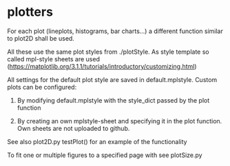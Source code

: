 # plotters

For each plot (lineplots, histograms, bar charts...) a different function similar to plot2D shall be used.

All these use the same plot styles from ./plotStyle. As style template so called mpl-style sheets are used (https://matplotlib.org/3.1.1/tutorials/introductory/customizing.html)

All settings for the default plot style are saved in default.mplstyle. Custom plots can be configured:

1) By modifying default.mplstyle with the style_dict passed by the plot function 

2) By creating an own mplstyle-sheet and specifying it in the plot function. Own sheets are not uploaded to github.

See also plot2D.py testPlot() for an example of the functionality

To fit one or multiple figures to a specified page with see plotSize.py
